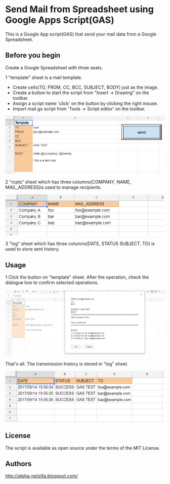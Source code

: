 # Send Mail from Spreadsheet using Google Apps Script(GAS)
This is a Google App script(GAS) that send your mail data from a Google Spreadsheet.


## Before you begin
  Create a Google Spreadsheet with three seats.

1 "template" sheet is a mail template. 
   * Create cells(TO, FROM, CC, BCC, SUBJECT, BODY) just as the image.
   * Create a button to start the script from "Insert -> Drawing" on the toolbar. 
   * Assign a script name 'click' on the button by clicking the right mouse.
   * Import mail.gs script from 'Tools -> Script editor' on the toolbar.

![](readme_images/sheet1.png)

2 "rcpts" sheet which has three columns(COMPANY, NAME, MAIL_ADDRESS)is used to manage recipients.

![](readme_images/sheet2.png)

3 "log" sheet which has three columns(DATE, STATUS SUBJECT, TO) is used to store sent history.

   
## Usage
1 Click the button on "template" sheet. After the operation, check the dialogue box to confirm selected operations.

![](readme_images/usage1.png)

That's all. The transmission history is stored in "log" sheet.

![](readme_images/usage2.png)


## License
The script is available as open source under the terms of the MIT License.


## Authors
http://alpha-netzilla.blogspot.com/
